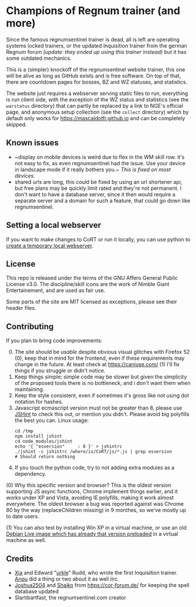 # Champions of Regnum trainer (and more)

Since the famous regnumsentinel trainer is dead, all is left are operating
systems locked trainers, or the updated Inquisition trainer from the german
Regnum forum *(update: they ended up using this trainer instead)* but it has
some outdated mechanics.

This is a (simpler) knockoff of the regnumsentinel website trainer, this one
will be alive as long as GitHub exists and is free software. On top of that,
there are countdown pages for bosses, BZ and WZ statuses, and statistics.

The website just requires a webserver serving static files to run, everything
is run client side, with the exception of the WZ status and statistics (see the
`warstatus` directory) that can partly be replaced by a link to NGE's official
page, and anonymous setup collection (see the `collect` directory) which by
default only works for https://mascaldotfr.github.io and can be completely
skipped.

## Known issues

* ~display on mobile devices is weird due to flex in the WM skill row. it's not
  easy to fix, as even regnumsentinel had the issue. Use your device in
  landscape mode if it really bothers you.~ *This is fixed on most devices.*
* shared urls are long, this could be fixed by using an url shortener api, but
  free plans may be quickly limit rated and they're not permanent. I don't want
  to have a database server, since it then would require a separate server and
  a domain for such a feature, that could go down like regnumsentinel.

## Setting a local webserver

If you want to make changes to CoRT or run it locally, you can use python to
[create a temporary local webserver](https://developer.mozilla.org/en-US/docs/Learn/Common_questions/Tools_and_setup/set_up_a_local_testing_server#using_python).

## License

   This repo is released under the terms of the GNU Affero General Public
   License v3.0. The discipline/skill icons are the work of Nimble Giant
   Entertainement, and are used as fair use.

   Some parts of the site are MIT licensed as exceptions, please see their
   header files.

## Contributing

If you plan to bring code improvements:

0. The site should be *usable* despite obvious visual glitches with Firefox 52 (0),
   keep that in mind for the frontend, even if these requirements
   may change in the future. At least check at https://caniuse.com/ (1)
   I'll fix things if you struggle or didn't notice.
1. Keep things simple; simple code may be slower but given the simplicity of
   the proposed tools there is no bottleneck, and i don't want them when
   maintaining.
2. Keep the style consistent, even if sometimes it's gross like not using dot
   notation for hashes.
3. Javascript ecmascript version must not be greater than 8, please use
   [JSHint](https://jshint.com/install/) to check this out, or mention
   you didn't. Please avoid big polyfills the best you can. Linux usage:
   ```shell
   cd /tmp
   npm install jshint
   cd node_modules/jshint
   echo '{ "esversion"     : 8 }' > jshintrc
   ./jshint -c jshintrc /where/is/CoRT/js/*.js | grep esversion
   # Should return nothing
   ```
4. If you touch the python code, try to not adding extra modules as a dependency.

(0) Why this specific version and browser? This is the oldest version
supporting JS async functions, Chrome implement things earlier, and it works
under XP and Vista, avoiding IE polyfills, making it work almost everywhere.
The oldest browser a bug was reported against was Chrome 80 by the way
(replaceChildren missing) in 9 monthes, so we've mostly up to date users.

(1) You can also test by installing Win XP in a virtual machine, or use an old
   [Debian Live image which has already that version preloaded](https://cdimage.debian.org/cdimage/archive/9.2.0-live/amd64/iso-hybrid/debian-live-9.2.0-amd64-xfce.iso) in a virtual machine as well.

## Credits

* [Xia](https://github.com/xia) and Edward "[urkle](https://github.com/urkle)"
  Rudd, who wrote the first Inquisition trainer.
  [Anpu](https://github.com/Anpu) did a thing or two about it as well iirc.
* [Joshua2504](https://github.com/Joshua2504) and
  [Shaiko](https://github.com/Shaiko35) from https://cor-forum.de/ for keeping
  the spell database updated
* Slartibartfast, the regnumsentinel.com creator
